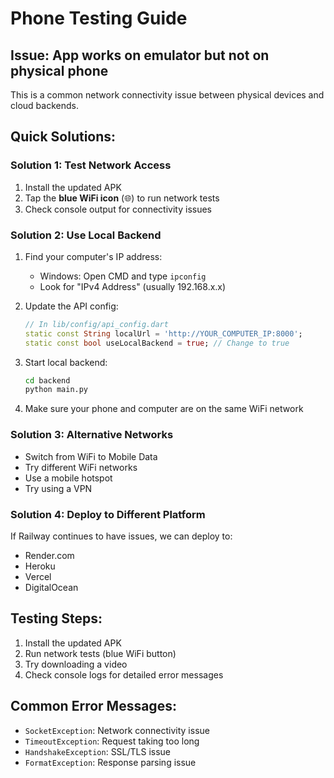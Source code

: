 # Phone Testing Guide

## Issue: App works on emulator but not on physical phone

This is a common network connectivity issue between physical devices and cloud backends.

## Quick Solutions:

### Solution 1: Test Network Access
1. Install the updated APK
2. Tap the **blue WiFi icon** (🌐) to run network tests
3. Check console output for connectivity issues

### Solution 2: Use Local Backend
1. Find your computer's IP address:
   - Windows: Open CMD and type `ipconfig`
   - Look for "IPv4 Address" (usually 192.168.x.x)

2. Update the API config:
   ```dart
   // In lib/config/api_config.dart
   static const String localUrl = 'http://YOUR_COMPUTER_IP:8000';
   static const bool useLocalBackend = true; // Change to true
   ```

3. Start local backend:
   ```bash
   cd backend
   python main.py
   ```

4. Make sure your phone and computer are on the same WiFi network

### Solution 3: Alternative Networks
- Switch from WiFi to Mobile Data
- Try different WiFi networks
- Use a mobile hotspot
- Try using a VPN

### Solution 4: Deploy to Different Platform
If Railway continues to have issues, we can deploy to:
- Render.com
- Heroku
- Vercel
- DigitalOcean

## Testing Steps:
1. Install the updated APK
2. Run network tests (blue WiFi button)
3. Try downloading a video
4. Check console logs for detailed error messages

## Common Error Messages:
- `SocketException`: Network connectivity issue
- `TimeoutException`: Request taking too long
- `HandshakeException`: SSL/TLS issue
- `FormatException`: Response parsing issue 